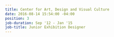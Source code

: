 ```yaml
---
title: Center for Art, Design and Visual Culture
date: 2016-08-14 15:54:00 -04:00
position: 3
job-duration: Sep '12 - Jan '15
job-title: Junior Exhibition Designer
---
```


